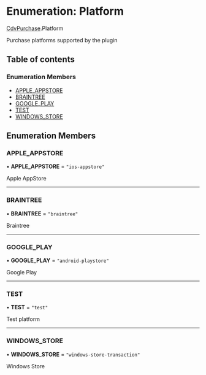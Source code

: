 # Enumeration: Platform

[CdvPurchase](../modules/CdvPurchase.md).Platform

Purchase platforms supported by the plugin

## Table of contents

### Enumeration Members

- [APPLE\_APPSTORE](CdvPurchase.Platform.md#apple_appstore)
- [BRAINTREE](CdvPurchase.Platform.md#braintree)
- [GOOGLE\_PLAY](CdvPurchase.Platform.md#google_play)
- [TEST](CdvPurchase.Platform.md#test)
- [WINDOWS\_STORE](CdvPurchase.Platform.md#windows_store)

## Enumeration Members

### APPLE\_APPSTORE

• **APPLE\_APPSTORE** = ``"ios-appstore"``

Apple AppStore

___

### BRAINTREE

• **BRAINTREE** = ``"braintree"``

Braintree

___

### GOOGLE\_PLAY

• **GOOGLE\_PLAY** = ``"android-playstore"``

Google Play

___

### TEST

• **TEST** = ``"test"``

Test platform

___

### WINDOWS\_STORE

• **WINDOWS\_STORE** = ``"windows-store-transaction"``

Windows Store
